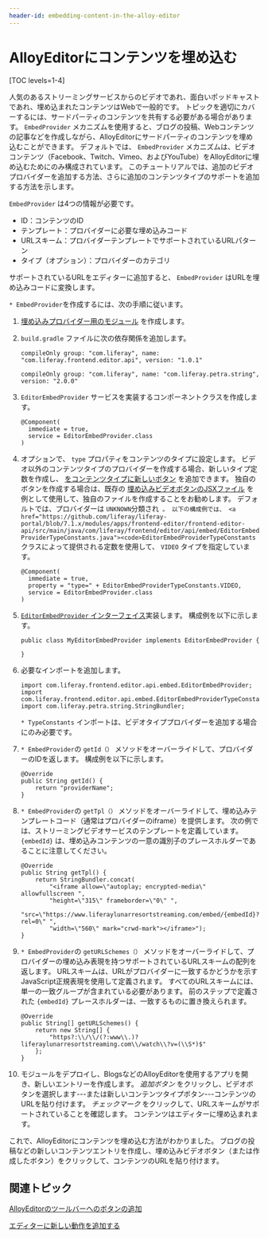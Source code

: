 ```yaml
---
header-id: embedding-content-in-the-alloy-editor
---
```


# AlloyEditorにコンテンツを埋め込む

[TOC levels=1-4]

人気のあるストリーミングサービスからのビデオであれ、面白いポッドキャストであれ、埋め込まれたコンテンツはWebで一般的です。 トピックを適切にカバーするには、サードパーティのコンテンツを共有する必要がある場合があります。 `EmbedProvider` メカニズムを使用すると、ブログの投稿、Webコンテンツの記事などを作成しながら、AlloyEditorにサードパーティのコンテンツを埋め込むことができます。 デフォルトでは、 `EmbedProvider` メカニズムは、ビデオコンテンツ（Facebook、Twitch、Vimeo、およびYouTube）をAlloyEditorに埋め込むためにのみ構成されています。 このチュートリアルでは、追加のビデオプロバイダーを追加する方法、さらに追加のコンテンツタイプのサポートを追加する方法を示します。

`EmbedProvider` は4つの情報が必要です。

  - ID：コンテンツのID
  - テンプレート：プロバイダーに必要な埋め込みコード
  - URLスキーム：プロバイダーテンプレートでサポートされているURLパターン
  - タイプ（オプション）：プロバイダーのカテゴリ

サポートされているURLをエディターに追加すると、 `EmbedProvider` はURLを埋め込みコードに変換します。

`* EmbedProvider`を作成するには、次の手順に従います。

1.  [埋め込みプロバイダー用のモジュール](/docs/7-1/tutorials/-/knowledge_base/t/starting-module-development#creating-a-module) を作成します。

2.  `build.gradle` ファイルに次の依存関係を追加します。
   
        compileOnly group: "com.liferay", name:
        "com.liferay.frontend.editor.api", version: "1.0.1"
       
        compileOnly group: "com.liferay", name: "com.liferay.petra.string",
        version: "2.0.0"

3.  `EditorEmbedProvider` サービスを実装するコンポーネントクラスを作成します。
   
        @Component(
          immediate = true,
          service = EditorEmbedProvider.class
        )

4.  オプションで、 `type` プロパティをコンテンツのタイプに設定します。 ビデオ以外のコンテンツタイプのプロバイダーを作成する場合、新しいタイプ定数を作成し、 [をコンテンツタイプに新しいボタン](/docs/7-1/tutorials/-/knowledge_base/t/creating-new-buttons-for-alloyeditor) を追加できます。 独自のボタンを作成する場合は、既存の [埋め込みビデオボタンのJSXファイル](https://github.com/liferay/liferay-portal/tree/7.1.x/modules/apps/frontend-editor/frontend-editor-alloyeditor-web/src/main/resources/META-INF/resources/js/extras/buttons/embed) を例として使用して、独自のファイルを作成することをお勧めします。 デフォルトでは、プロバイダーは `UNKNOWN`分類され` 。 以下の構成例では、 <a href="https://github.com/liferay/liferay-portal/blob/7.1.x/modules/apps/frontend-editor/frontend-editor-api/src/main/java/com/liferay/frontend/editor/api/embed/EditorEmbedProviderTypeConstants.java"><code>EditorEmbedProviderTypeConstants` クラス</a>によって提供される定数を使用して、 `VIDEO` タイプを指定しています。
   
        @Component(
          immediate = true,
          property = "type=" + EditorEmbedProviderTypeConstants.VIDEO,
          service = EditorEmbedProvider.class
        )

5.  [`EditorEmbedProvider` インターフェイス](https://github.com/liferay/liferay-portal/blob/7.1.x/modules/apps/frontend-editor/frontend-editor-api/src/main/java/com/liferay/frontend/editor/api/embed/EditorEmbedProvider.java)実装します。 構成例を以下に示します。
   
        public class MyEditorEmbedProvider implements EditorEmbedProvider {
       
        }

6.  必要なインポートを追加します。
   
        import com.liferay.frontend.editor.api.embed.EditorEmbedProvider;
        import com.liferay.frontend.editor.api.embed.EditorEmbedProviderTypeConstants;
        import com.liferay.petra.string.StringBundler;

    `* TypeConstants` インポートは、ビデオタイププロバイダーを追加する場合にのみ必要です。

7.  `* EmbedProvider`の `getId（）` メソッドをオーバーライドして、プロバイダーのIDを返します。 構成例を以下に示します。
   
        @Override
        public String getId() {
            return "providerName";
        }

8.  `* EmbedProvider`の `getTpl（）` メソッドをオーバーライドして、埋め込みテンプレートコード（通常はプロバイダーのiframe）を提供します。 次の例では、ストリーミングビデオサービスのテンプレートを定義しています。 `{embedId}` は、埋め込みコンテンツの一意の識別子のプレースホルダーであることに注意してください。
   
        @Override
        public String getTpl() {
            return StringBundler.concat(
                "<iframe allow=\"autoplay; encrypted-media\" allowfullscreen ",
                "height=\"315\" frameborder=\"0\" ",
                "src=\"https://www.liferaylunarresortstreaming.com/embed/{embedId}?rel=0\" ",
                "width=\"560\" mark="crwd-mark"></iframe>");
        }

9.  `* EmbedProvider`の `getURLSchemes（）` メソッドをオーバーライドして、プロバイダーの埋め込み表現を持つサポートされているURLスキームの配列を返します。 URLスキームは、URLがプロバイダーに一致するかどうかを示すJavaScript正規表現を使用して定義されます。 すべてのURLスキームには、単一の一致グループが含まれている必要があります。 前のステップで定義された `{embedId}` プレースホルダーは、一致するものに置き換えられます。
   
        @Override
        public String[] getURLSchemes() {
            return new String[] {
                "https?:\\/\\/(?:www\\.)?liferaylunarresortstreaming.com\\/watch\\?v=(\\S*)$"
            };
        }

10. モジュールをデプロイし、BlogsなどのAlloyEditorを使用するアプリを開き、新しいエントリーを作成します。 *追加ボタン* をクリックし、ビデオボタンを選択します---または新しいコンテンツタイプボタン---コンテンツのURLを貼り付けます。 *チェックマーク* をクリックして、URLスキームがサポートされていることを確認します。 コンテンツはエディターに埋め込まれます。

これで、AlloyEditorにコンテンツを埋め込む方法がわかりました。 ブログの投稿などの新しいコンテンツエントリを作成し、埋め込みビデオボタン（または作成したボタン）をクリックして、コンテンツのURLを貼り付けます。

## 関連トピック

[AlloyEditorのツールバーへのボタンの追加](/docs/7-1/tutorials/-/knowledge_base/t/adding-buttons-to-alloyeditor-toolbars)

[エディターに新しい動作を追加する](/docs/7-1/tutorials/-/knowledge_base/t/adding-new-behavior-to-an-editor)

